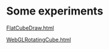 # Some experiments

[FlatCubeDraw.html](./FlatCubeDraw.html)

[WebGLRotatingCube.html](./WebGLRotatingCube.html)